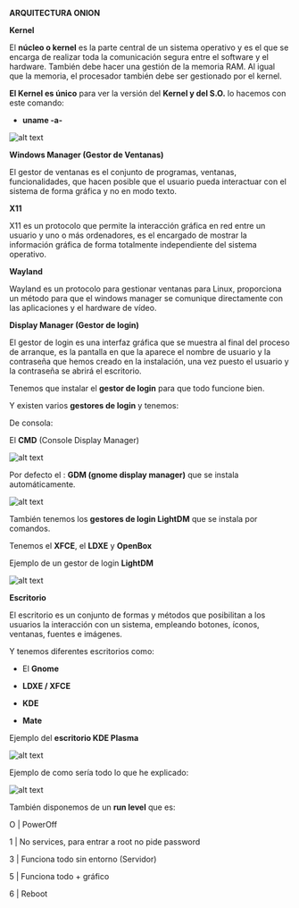 **ARQUITECTURA ONION**

**Kernel**

El **núcleo o kernel** es la parte central de un sistema operativo y es el que se encarga de realizar toda la comunicación segura entre el software y el hardware. También debe hacer una gestión de la memoria RAM. Al igual que la memoria, el procesador también debe ser gestionado por el kernel.

**El Kernel es único** para ver la versión del **Kernel y del S.O.** lo hacemos con este comando: 

- **uname -a-**

![alt text](https://upload.wikimedia.org/wikipedia/commons/1/12/Esquema_de_las_capas_de_la_interfaz_gr%C3%A1fica_de_usuario.svg)


**Windows Manager (Gestor de Ventanas)**

El gestor de ventanas es el conjunto de programas, ventanas, funcionalidades, que hacen posible que el usuario pueda interactuar con el sistema de forma gráfica y no en modo texto.

**X11**

 X11 es un protocolo que permite la interacción gráfica en red entre un usuario y uno o más ordenadores, es el encargado de mostrar la información gráfica de forma totalmente independiente del sistema operativo.
 
**Wayland**

Wayland es un protocolo para gestionar ventanas para Linux, proporciona un método para que el windows manager se comunique directamente con las aplicaciones y el hardware de vídeo.

**Display Manager (Gestor de login)**

El gestor de login es una interfaz gráfica que se muestra al final del proceso de arranque, es la pantalla en que la aparece el nombre de usuario y la contraseña que hemos creado en la instalación, una vez puesto el usuario y la contraseña se abrirá el escritorio.

Tenemos que instalar el **gestor de login** para que todo funcione bien.

Y existen varios **gestores de login** y tenemos:

De consola:

El **CMD** (Console Display Manager)

![alt text](https://kmandla.files.wordpress.com/2010/06/cdm.png)

Por defecto el : **GDM (gnome display manager)** que se instala automáticamente.

![alt text](https://3.bp.blogspot.com/-s4nVWtUi7HE/V4-SzK9rDjI/AAAAAAAAC_M/IIHZ2eoU5sMiGaM8vrkc7uO5XB7on-2BgCLcB/s1600/Captura%2Bde%2Bpantalla%2Bde%2B2016-07-19%2B20-12-12.png)

También tenemos los **gestores de login LightDM** que se instala por comandos.

Tenemos el **XFCE**, el **LDXE** y **OpenBox**

Ejemplo de un gestor de login **LightDM**

![alt text](https://steemitimages.com/0x0/http://entornosgnulinux.com/wp-content/uploads/2017/02/lightdm-gtk-greeter.jpg)

**Escritorio**

El escritorio es un conjunto de formas y métodos que posibilitan a los usuarios la interacción con un sistema, empleando botones, íconos, ventanas, fuentes e imágenes.

Y tenemos diferentes escritorios como:

- El **Gnome**

- **LDXE / XFCE**

- **KDE**

- **Mate**

Ejemplo del **escritorio KDE Plasma** 

![alt text](https://www.kde.org/announcements/plasma5.0/screenshots/desktop.png)


Ejemplo de como sería todo lo que he explicado: 

![alt text](https://user-images.githubusercontent.com/43348980/47730312-34783900-dc62-11e8-820f-0481fd94a458.PNG)


También disponemos de un **run level** que es:


O | PowerOff

1 | No services, para entrar a root no pide password

3 | Funciona todo sin entorno (Servidor)

5 | Funciona todo + gráfico

6 | Reboot



